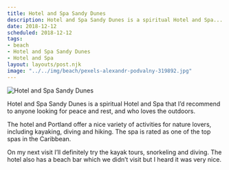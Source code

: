 ```yaml
---
title: Hotel and Spa Sandy Dunes
description: Hotel and Spa Sandy Dunes is a spiritual Hotel and Spa...
date: 2018-12-12
scheduled: 2018-12-12
tags:
- beach
- Hotel and Spa Sandy Dunes
- Hotel and Spa
layout: layouts/post.njk
image: "../../img/beach/pexels-alexandr-podvalny-319892.jpg"
---
```


![Hotel and Spa Sandy Dunes](../../img/beach/pexels-alexandr-podvalny-319892.jpg)

Hotel and Spa Sandy Dunes is a spiritual Hotel and Spa that I’d recommend to anyone looking for peace and rest, and who loves the outdoors.

The hotel and Portland offer a nice variety of activities for nature lovers, including kayaking, diving and hiking. The spa is rated as one of the top spas in the Caribbean.

On my next visit I’ll definitely try the kayak tours, snorkeling and diving. The hotel also has a beach bar which we didn’t visit but I heard it was very nice.



